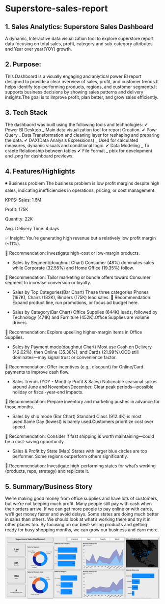 # Superstore-sales-report
## 1. Sales Analytics: Superstore Sales Dashboard
A dynamic, Interactive data visualization tool to explore superstore report data focusing on total sales, profit, category and sub-category attributes and Year over year(YOY) growth.

## 2. Purpose:
This Dashboard is a visually engaging and anlytical power BI report designed to provide a clear overview of sales, profit, and customer trends.It helps identify top-performing products, regions, and customer segments.It supports business decisions by showing sales patterns and delivery insights.The goal is to improve profit, plan better, and grow sales efficiently.

## 3. Tech Stack
The dashbaord was built using the following tools and technologies:
✔ Power BI Desktop _ Main data visualization tool for report Creation.
✔ Powr Query _ Data Transformation and cleaning layer for reshaping and preparing the data.
✔ DAX(Data Analysis Expressions) _ Used for calculated measures, dynamic visuals and conditional logic.
✔ Data Modeling _ To craete Relationship between tables
✔ File Format _ pbix for development and .png for dashboard previews.


## 4. Features/Highlights
 ◾ Business problem
The business problem is low profit margins despite high sales, indicating inefficiencies in operations, pricing, or cost management.

KPI'S:
Sales: 1.6M

Profit: 175K

Quantity: 22K

Avg. Delivery Time: 4 days

✅ Insight: You’re generating high revenue but a relatively low profit margin (~11%).

🔁 Recommendation: Investigate high-cost or low-margin products.

- Sales by Segment(doughnut Chart)
Consumer (48%) dominates sales while Corporate (32.55%) and Home Office (19.35%) follow.

🔁 Recommendation: Tailor marketing or bundle offers toward Consumer segment to increase conversion or loyalty.

- Sales by Top Categories(Bar Chart)
These three categories Phones (197K), Chairs (182K), Binders (175K) lead sales.
🔁 Recommendation: Expand product line, run promotions, or focus ad budget here.

- Sales by Category(Bar Chart)
Office Supplies (644K) leads, followed by Technology (471K) and Furniture (452K).Office Supplies are volume drivers.

🔁 Recommendation: Explore upselling higher-margin items in Office Supplies.

- Sales by Payment mode(doughnut Chart)
Most use Cash on Delivery (42.62%), then Online (35.38%), and Cards (21.99%).COD still dominates—may signal trust or convenience factor.

🔁 Recommendation: Offer incentives (e.g., discount) for Online/Card payments to improve cash flow.

- Sales Trends (YOY - Monthly Profit & Sales)
Noticeable seasonal spikes around June and November/December. Clear peak periods—possible holiday or fiscal-year-end impacts.

🔁 Recommendation: Prepare inventory and marketing pushes in advance for those months.

- Sales by ship mode (Bar Chart)
Standard Class (912.4K) is most used.Same Day (lowest) is barely used.Customers prioritize cost over speed.

🔁 Recommendation: Consider if fast shipping is worth maintaining—could be a cost-saving opportunity.

- Sales & Profit by State (Map)
States with larger blue circles are top performer. Some regions outperform others significantly.

🔁 Recommendation: Investigate high-performing states for what’s working (products, reps, strategy) and replicate it.


## 5. Summary/Business Story
We’re making good money from office supplies and have lots of customers, but we’re not keeping much profit. Many people still pay with cash when their orders arrive. If we can get more people to pay online or with cards, we’ll get money faster and avoid delays. Some states are doing much better in sales than others. We should look at what’s working there and try it in other places too. By focusing on our best-selling products and getting ready for busy shopping months, we can grow our business and earn more.


![Dashboard Preview](https://github.com/Humna241/Superstore-sales-report/blob/main/Sales%20report.PNG)
